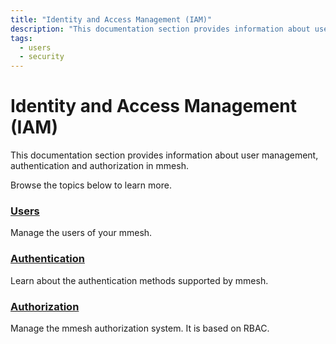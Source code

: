 ```yaml
---
title: "Identity and Access Management (IAM)"
description: "This documentation section provides information about user management, authentication and authorization in mmesh."
tags:
  - users
  - security
---
```


# Identity and Access Management (IAM)

This documentation section provides information about user management, authentication and authorization in mmesh.

Browse the topics below to learn more.

### [Users](/docs/platform/iam/users/)

Manage the users of your mmesh.

### [Authentication](/docs/platform/iam/authentication/)

Learn about the authentication methods supported by mmesh.

### [Authorization](/docs/platform/iam/authorization/)

Manage the mmesh authorization system. It is based on RBAC.

